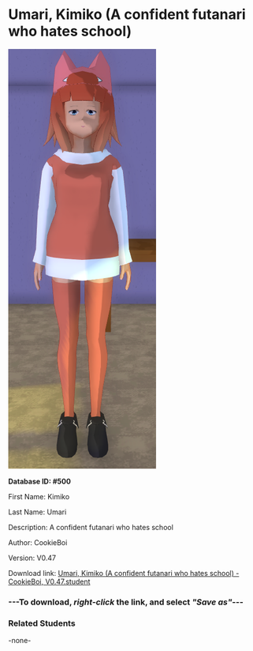 # Umari, Kimiko (A confident futanari who hates school)

<img src="Files/Umari, Kimiko (A confident futanari who hates school).png" title="Umari, Kimiko (A confident futanari who hates school) - CookieBoi, V0.47">

**Database ID: #500**

First Name: Kimiko

Last Name: Umari

Description: A confident futanari who hates school

Author: CookieBoi

Version: V0.47

Download link: <a href="https://raw.githubusercontent.com/Arbiter1223/Daigaku-Gurashi-Custom-Students/master/Students/Files/Umari%2C%20Kimiko%20(A%20confident%20futanari%20who%20hates%20school)%20-%20CookieBoi%2C%20V0.47.student">Umari, Kimiko (A confident futanari who hates school) - CookieBoi, V0.47.student</a>

### ---**To download, _right-click_ the link, and select _"Save as"_**---

### Related Students

-none-

